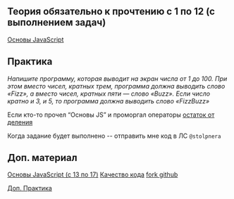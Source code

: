 ## Теория обязательно к прочтению с 1 по 12 (с выполнением задач)

[Основы JavaScript](https://learn.javascript.ru/first-steps)


## Практика

*Напишите программу, которая выводит на экран числа от 1 до 100.
При этом вместо чисел, кратных трем, программа должна выводить слово «Fizz», а вместо чисел, кратных пяти — слово «Buzz».
Если число кратно и 3, и 5, то программа должна выводить слово «FizzBuzz»*

Если кто-то прочел “Основы JS” и проморгал операторы [остаток от деления](https://learn.javascript.ru/operators#ostatok-ot-deleniya)

Когда задание будет выполнено -- отправить мне код в ЛС `@stolpnera`

## Доп. материал

[Основы JavaScript  (с 13 по 17)](https://learn.javascript.ru/first-steps)
[Качество кода](https://learn.javascript.ru/code-quality)
[fork github](http://gearmobile.github.io/git/fork-github/)

[Доп. Практика](https://githowto.com/ru)
